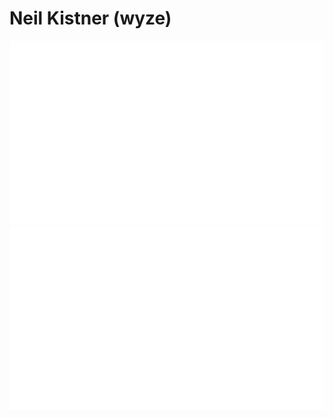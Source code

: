 # Neil Kistner (wyze)

![overview](https://github.com/wyze/wyze/blob/master/generated/overview.svg)
![languages](https://github.com/wyze/wyze/blob/master/generated/languages.svg)
